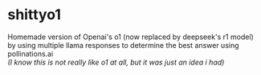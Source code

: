 # shittyo1
Homemade version of Openai's o1 (now replaced by deepseek's r1 model) by using multiple llama responses to determine the best answer using pollinations.ai
<br>
<em>(I know this is not really like o1 at all, but it was just an idea i had)</em>
